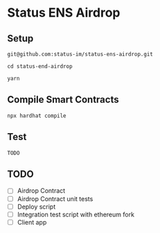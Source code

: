 # Status ENS Airdrop

## Setup

`git@github.com:status-im/status-ens-airdrop.git`

`cd status-end-airdrop`

`yarn`

## Compile Smart Contracts

`npx hardhat compile`

## Test

`TODO`


## TODO

- [ ] Airdrop Contract
- [ ] Airdrop Contract unit tests
- [ ] Deploy script
- [ ] Integration test script with ethereum fork
- [ ] Client app
